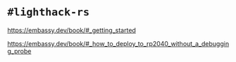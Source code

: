 # `#lighthack-rs`

https://embassy.dev/book/#_getting_started

https://embassy.dev/book/#_how_to_deploy_to_rp2040_without_a_debugging_probe
